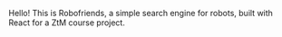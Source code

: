 Hello! This is Robofriends, a simple search engine for robots, built with React for a ZtM course project.

